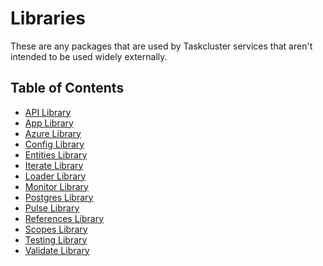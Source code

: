 # Libraries

These are any packages that are used by Taskcluster services that aren't intended to be used widely externally.

## Table of Contents

<!-- TOC BEGIN -->
* [API Library](api#readme)
* [App Library](app#readme)
* [Azure Library](azure#readme)
* [Config Library](config#readme)
* [Entities Library](entities#readme)
* [Iterate Library](iterate#readme)
* [Loader Library](loader#readme)
* [Monitor Library](monitor#readme)
* [Postgres Library](postgres#readme)
* [Pulse Library](pulse#readme)
* [References Library](references#readme)
* [Scopes Library](scopes#readme)
* [Testing Library](testing#readme)
* [Validate Library](validate#readme)
<!-- TOC END -->
